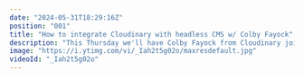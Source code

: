 ```yaml
---
date: "2024-05-31T18:29:16Z"
position: "001"
title: "How to integrate Cloudinary with headless CMS w/ Colby Fayock"
description: "This Thursday we'll have Colby Fayock from Cloudinary join Tim Benniks for an exclusive livestream to talk about integrating Cloudinary with Hygraph as a headless CMS.\n\nMost people think media on the web is not at all a concern, an image is an image right?\nWell, nope! It's actually incredibly hard to serve images in the right context:\n- Is a user on mobile?\n- How fast is their internet?\n- Do we lazy load?\n- Do we need different image formats for different screen sizes?\n- We do we have art direction for the images?\n- Where do we store the default source and where do we serve the derived images with transformations from?\n- Do we use a CDN?\n- What if an image has to be offline after a certain date due to contracts?\n- What about image quality?\n\nNeed I go on? I can, I have about 10 more problems to throw at you and we haven't even discussed videos yet... \n\nWant to know more? Join ColbyFayock and Tim Benniks on our livestream TODAY where we demo industry leader Cloudinary and how they work together with Hygraph.\r\n\r\nJoin our slack community and feel free to ask us any questions: https://slack.hygraph.com"
image: "https://i.ytimg.com/vi/_Iah2t5g02o/maxresdefault.jpg"
videoId: "_Iah2t5g02o"
---
```


